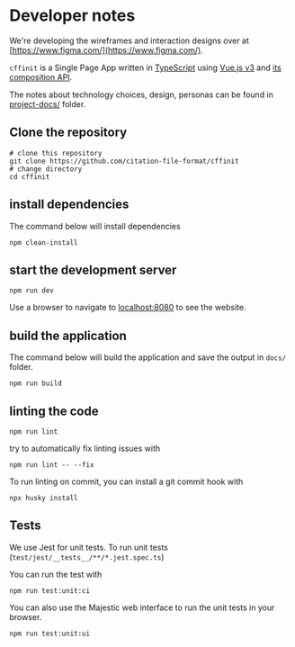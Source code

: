 # Developer notes

We're developing the wireframes and interaction designs over at [https://www.figma.com/](https://www.figma.com/).

`cffinit` is a Single Page App written in [TypeScript](https://www.typescriptlang.org/) using [Vue.js v3](https://v3.vuejs.org/) and [its composition API](https://v3.vuejs.org/api/composition-api.html).

The notes about technology choices, design, personas can be found in [project-docs/](project-docs/) folder.

## Clone the repository

```shell
# clone this repository
git clone https://github.com/citation-file-format/cffinit
# change directory
cd cffinit
```

## install dependencies

The command below will install dependencies

```shell
npm clean-install
```

## start the development server

```shell
npm run dev
```

Use a browser to navigate to [localhost:8080](http://localhost:8080/) to see the website.

## build the application

The command below will build the application and save the output in `docs/` folder.

```shell
npm run build
```

## linting the code

```shell
npm run lint
```

try to automatically fix linting issues with

```shell
npm run lint -- --fix
```

To run linting on commit, you can install a git commit hook with

```shell
npx husky install
```

## Tests

We use Jest for unit tests. To run unit tests (`test/jest/__tests__/**/*.jest.spec.ts`)

You can run the test with

```shell
npm run test:unit:ci
```

You can also use the Majestic web interface to run the unit tests in your browser.

```shell
npm run test:unit:ui
